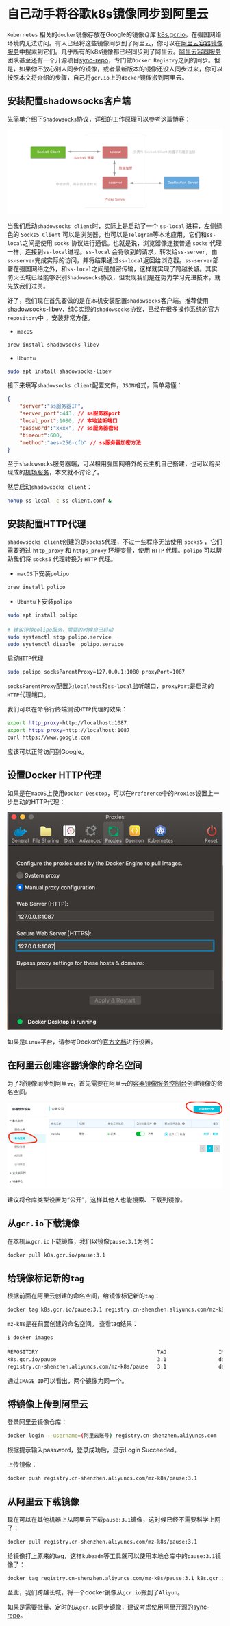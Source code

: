 
# 自己动手将谷歌k8s镜像同步到阿里云

`Kubernetes` 相关的`docker`镜像存放在Google的镜像仓库 [k8s.gcr.io](https://cloud.google.com/container-registry/)，在强国网络环境内无法访问。有人已经将这些镜像同步到了阿里云，你可以在[阿里云容器镜像服务](https://cr.console.aliyun.com/cn-shenzhen/instances/images)中搜索到它们。几乎所有的k8s镜像都已经同步到了阿里云。[阿里云容器服务](https://www.aliyun.com/product/containerservice)团队甚至还有一个开源项目[sync-repo](https://github.com/AliyunContainerService/sync-repo)，专门做`Docker Registry`之间的同步。但是，如果你不放心别人同步的镜像，或者最新版本的镜像还没人同步过来，你可以按照本文将介绍的步骤，自己将`gcr.io`上的`docker`镜像搬到阿里云。

## 安装配置shadowsocks客户端

先简单介绍下`Shadowsocks`协议，详细的工作原理可以参考[这篇博客](https://www.desgard.com/Shadowsocks-1/)：

![shadowsocks](../../media/Pictures/patriotic-networ-2.png)

当我们启动`shadowsocks client`时，实际上是启动了一个 `ss-local` 进程，左侧绿色的 `Socks5 Client` 可以是浏览器，也可以是`Telegram`等本地应用，它们和`ss-local`之间是使用 `socks` 协议进行通信。也就是说，浏览器像连接普通 `socks` 代理一样，连接到`ss-local`进程。`ss-local` 会将收到的请求，转发给`ss-server`，由`ss-server`完成实际的访问，并将结果通过`ss-local`返回给浏览器。`ss-server`部署在强国网络之外，和`ss-local`之间是加密传输，这样就实现了跨越长城。其实防火长城已经能够识别`Shadowsocks`协议，但发现我们是在努力学习先进技术，就先放我们过关。

好了，我们现在首先要做的是在本机安装配置`shadowsocks`客户端。推荐使用[shadowsocks-libev](https://github.com/shadowsocks/shadowsocks-libev)，纯C实现的`shadowsocks`协议，已经在很多操作系统的官方`repository`中 ，安装非常方便。

* `macOS`

```bash
brew install shadowsocks-libev
```

* `Ubuntu`

```bash
sudo apt install shadowsocks-libev
```

接下来填写`shadowsocks client`配置文件，`JSON`格式，简单易懂：

```json
{
    "server":"ss服务器IP",
    "server_port":443, // ss服务器port
    "local_port":1080, // 本地监听端口
    "password":"xxxx", // ss服务器密码
    "timeout":600,
    "method":"aes-256-cfb" // ss服务器加密方法
}
```

至于`shadowsocks`服务器端，可以租用强国网络外的云主机自己搭建，也可以购买现成的[机场服务](https://www.emptyus.com/aff.php?uid=16723)，本文就不讨论了。

然后启动`shadowsocks client`：

```bash
nohup ss-local -c ss-client.conf &
```

## 安装配置HTTP代理

`shadowsocks client`创建的是`socks5`代理，不过一些程序无法使用 `socks5` ，它们需要通过 `http_proxy` 和 `https_proxy` 环境变量，使用 `HTTP` 代理。`polipo` 可以帮助我们将 `socks5` 代理转换为 `HTTP` 代理。

* `macOS`下安装`polipo`

```bash
brew install polipo
```

* `Ubuntu`下安装`polipo`

```bash
sudo apt install polipo

# 建议停掉polipo服务，需要的时候自己启动
sudo systemctl stop polipo.service
sudo systemctl disable  polipo.service
```

启动`HTTP`代理

```bash
sudo polipo socksParentProxy=127.0.0.1:1080 proxyPort=1087
```

`socksParentProxy`配置为`localhost`和`ss-local`监听端口，`proxyPort`是启动的`HTTP`代理端口。

我们可以在命令行终端测试`HTTP`代理的效果：

```bash
export http_proxy=http://localhost:1087
export https_proxy=http://localhost:1087
curl https://www.google.com
```

应该可以正常访问到Google。

## 设置Docker HTTP代理

如果是在`macOS`上使用`Docker Desctop`，可以在`Preference`中的`Proxies`设置上一步启动的HTTP代理：

![docker proxy](../../media/Pictures/docker-proxy.png)

如果是`Linux`平台，请参考Docker的[官方文档](https://docs.docker.com/config/daemon/systemd/#httphttps-proxy)进行设置。

## 在阿里云创建容器镜像的命名空间

为了将镜像同步到阿里云，首先需要在阿里云的[容器镜像服务控制台](https://cr.console.aliyun.com/cn-shenzhen/instances/namespaces)创建镜像的命名空间。

![aliyun docker image namespace](../../media/Pictures/aliyun-docker-image-namespace.png)

建议将仓库类型设置为“公开”，这样其他人也能搜索、下载到镜像。

## 从`gcr.io`下载镜像

在本机从`gcr.io`下载镜像，我们以镜像`pause:3.1`为例：

```bash
docker pull k8s.gcr.io/pause:3.1
```

## 给镜像标记新的`tag`

根据前面在阿里云创建的命名空间，给镜像标记新的`tag`：

```bash
docker tag k8s.gcr.io/pause:3.1 registry.cn-shenzhen.aliyuncs.com/mz-k8s/pause:3.1
```

`mz-k8s`是在前面创建的命名空间。 查看tag结果：

```bash
$ docker images

REPOSITORY                                       TAG                 IMAGE ID            CREATED             SIZE
k8s.gcr.io/pause                                 3.1                 da86e6ba6ca1        17 months ago       742kB
registry.cn-shenzhen.aliyuncs.com/mz-k8s/pause   3.1                 da86e6ba6ca1        17 months ago       742kB
```

通过`IMAGE ID`可以看出，两个镜像为同一个。

## 将镜像上传到阿里云

登录阿里云镜像仓库：

```bash
docker login --username=(阿里云账号) registry.cn-shenzhen.aliyuncs.com
```

根据提示输入password，登录成功后，显示Login Succeeded。

上传镜像：

```bash
docker push registry.cn-shenzhen.aliyuncs.com/mz-k8s/pause:3.1
```

## 从阿里云下载镜像

现在可以在其他机器上从阿里云下载`pause:3.1`镜像，这时候已经不需要科学上网了：

```bash
docker pull registry.cn-shenzhen.aliyuncs.com/mz-k8s/pause:3.1
```

给镜像打上原来的tag，这样`kubeadm`等工具就可以使用本地仓库中的`pause:3.1`镜像了：

```bash
docker tag registry.cn-shenzhen.aliyuncs.com/mz-k8s/pause:3.1 k8s.gcr.io/pause:3.1
```

至此，我们跨越长城，将一个docker镜像从`gcr.io`搬到了`Aliyun`。

如果是需要批量、定时的从`gcr.io`同步镜像，建议考虑使用阿里开源的[sync-repo](https://github.com/AliyunContainerService/sync-repo)。
